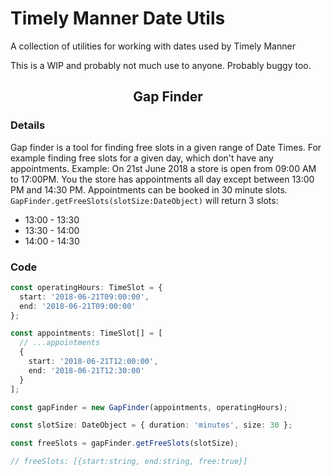 # Timely Manner Date Utils

A collection of utilities for working with dates used by Timely Manner

This is a WIP and probably not much use to anyone. Probably buggy too.

<h2 align="center">
Gap Finder
</h2>

### Details

Gap finder is a tool for finding free slots in a given range of Date Times. For example finding free slots for a given day, which don't have any appointments.
Example: On 21st June 2018 a store is open from 09:00 AM to 17:00PM. You the store has appointments all day except between 13:00 PM and 14:30 PM. Appointments can be booked in 30 minute slots.
`GapFinder.getFreeSlots(slotSize:DateObject)` will return 3 slots:

- 13:00 - 13:30
- 13:30 - 14:00
- 14:00 - 14:30

### Code

```typescript
const operatingHours: TimeSlot = {
  start: '2018-06-21T09:00:00',
  end: '2018-06-21T09:00:00'
};

const appointments: TimeSlot[] = [
  // ...appointments
  {
    start: '2018-06-21T12:00:00',
    end: '2018-06-21T12:30:00'
  }
];

const gapFinder = new GapFinder(appointments, operatingHours);

const slotSize: DateObject = { duration: 'minutes', size: 30 };

const freeSlots = gapFinder.getFreeSlots(slotSize);

// freeSlots: [{start:string, end:string, free:true}]
```
